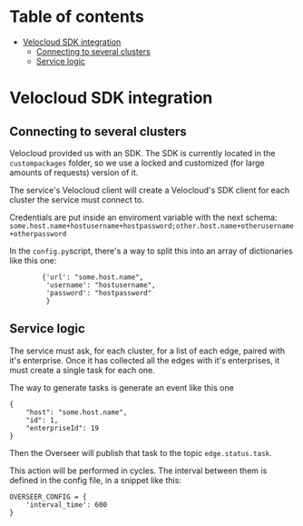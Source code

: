 # Table of contents
- [Velocloud SDK integration](#velocloud-sdk-integration)
  * [Connecting to several clusters](#connecting-to-several-clusters)
  * [Service logic](#service-logic) 

# Velocloud SDK integration

## Connecting to several clusters
Velocloud provided us with an SDK. The SDK is currently located in the `custompackages` folder, so we use a locked
and customized (for large amounts of requests) version of it.

The service's Velocloud client will create a Velocloud's SDK client for each cluster the service must connect to.

Credentials are put inside an enviroment variable with the next schema:
`some.host.name+hostusername+hostpassword;other.host.name+otherusername+otherpassword`

In the `config.py`script, there's a way to split this into an array of dictionaries like this one:

````
        {'url': "some.host.name",
         'username': "hostusername",
         'password': "hostpassword"
         }
````

## Service logic
The service must ask, for each cluster, for a list of each edge, paired with it's enterprise. Once it has collected
all the edges with it's enterprises, it must create a single task for each one.

The way to generate tasks is generate an event like this one

````
{
    "host": "some.host.name",
    "id": 1,
    "enterpriseId": 19
}
````

Then the Overseer will publish that task to the topic `edge.status.task`.

This action will be performed in cycles. The interval between them is defined in the config file, in a snippet like this:

````
OVERSEER_CONFIG = {
    'interval_time': 600
}
````
